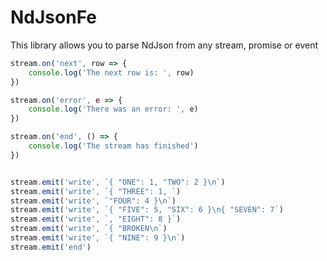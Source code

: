 # NdJsonFe
This library allows you to parse NdJson from any stream, promise or event

```javascript
stream.on('next', row => {
	console.log('The next row is: ', row)
})

stream.on('error', e => {
	console.log('There was an error: ', e)
})

stream.on('end', () => {
	console.log('The stream has finished')
})


stream.emit('write', `{ "ONE": 1, "TWO": 2 }\n`)
stream.emit('write', `{ "THREE": 1, `)
stream.emit('write', `"FOUR": 4 }\n`)
stream.emit('write', `{ "FIVE": 5, "SIX": 6 }\n{ "SEVEN": 7`)
stream.emit('write', `, "EIGHT": 8 }`)
stream.emit('write', `{ "BROKEN\n`)
stream.emit('write', `{ "NINE": 9 }\n`)
stream.emit('end')
```